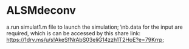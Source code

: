 # ALSMdeconv
a.run simulat1.m file to launch the simulation;
\nb.data for the input are required, which is can be accessed by this share link: https://1drv.ms/u/s!AkeSfNrAbS03eliG14zzh1T2HoE?e=79Krrp;
